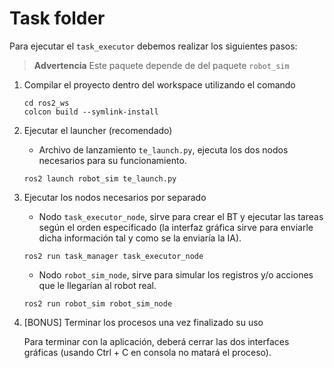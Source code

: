 # Task folder

Para ejecutar el `task_executor` debemos realizar los siguientes pasos:

> **Advertencia** Este paquete depende de del paquete `robot_sim`

1. Compilar el proyecto dentro del workspace utilizando el comando
    ```{bash}
    cd ros2_ws
    colcon build --symlink-install
    ```

2. Ejecutar el launcher (recomendado)
    - Archivo de lanzamiento `te_launch.py`, ejecuta los dos nodos necesarios para su funcionamiento.
    ```{bash}
    ros2 launch robot_sim te_launch.py
    ```

3. Ejecutar los nodos necesarios por separado

    - Nodo `task_executor_node`, sirve para crear el BT y ejecutar las tareas según el orden especificado (la interfaz gráfica sirve para enviarle dicha información tal y como se la enviaría la IA).

    ```{bash}
    ros2 run task_manager task_executor_node
    ```

    - Nodo `robot_sim_node`, sirve para simular los registros y/o acciones que le llegarían al robot real.

    ```{bash}
    ros2 run robot_sim robot_sim_node
    ```

4. [BONUS] Terminar los procesos una vez finalizado su uso
    
    Para terminar con la aplicación, deberá cerrar las dos interfaces gráficas (usando Ctrl + C en consola no matará el proceso).
